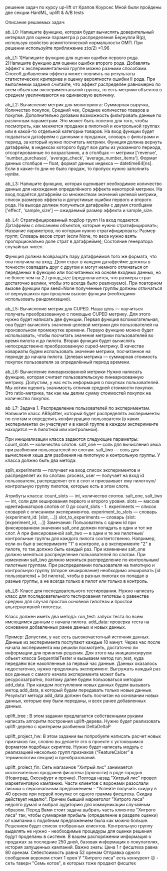 решение задач по курсу up-lift от Крапов Коурсес 
Мной были пройдены две секции HardML, uplift & A/B tests

Описание решаемых задач:


ab_L0: 
Напишите функцию, которая будет вычислять доверительный интервал для оценки параметра p распределения Бернулли B(p), 
используя свойство асимптотической нормальности ОМП.
При решении используйте приближение z(α/2) =1.96


ab_L1:
1)Напишите функцию для оценки ошибки первого рода.
2)Напишите функцию для оценки ошибки второго рода.
  Добавлять эффект к экспериментальной группе можно разными способами. 
  Способ добавления эффекта может повлиять на результаты статистических критериев и оценку вероятности ошибки II рода. 
  При выполнении задания считайте, что эффект распределён равномерно по всем объектам экспериментальной группы, 
  то есть метрики объектов в среднем увеличиваются на одинаковую величину.


ab_L2:
Вычисление метрик для мониторинга:
Суммарная выручка,
Количество покупок,
Средний чек,
Среднее количество товаров в покупке.
Дополнительно добавим возможность фильтровать данные по различным параметрам. 
Это может быть полезно для того, чтобы посмотреть, как меняются продажи в пилотной и контрольной группах или в какой-то отдельной категории товаров.
На вход функции будет подаваться датафрейм с данными о продажах, словарь с фильтрами и период, за который нужно посчитать метрики.
Функция должна вернуть датафрейм, в индексах которого будут все даты из указанного периода, отсортированные по возрастанию, 
а в столбцах — метрики ['revenue', 'number_purchases', 'average_check', 'average_number_items']. 
Формат данных столбцов — float, формат данных индекса — datetime64[ns].
Если в какие-то дни не было продаж, то пропуск нужно заполнить нулём.

ab_L3:
Напишите функцию, которая оценивает необходимое количество данных для нахождения определённого эффекта некоторой метрики.
На вход подаётся датафрейм со множеством значений целевой метрики, список размеров эффекта и допустимые ошибки первого и второго рода. 
На выходе должен получиться датафрейм с двумя столбцами ['effect', 'sample_size'] — ожидаемый размер эффекта и sample_size.


ab_L4:
Стратифицированный подбор групп
На вход подаются:
Датафрейм с описанием объектов, которые нужно стратифицировать;
Название параметров, по которым нужно стратифицировать:
Размер групп;
Словарь весов страт (если None, то веса нужно взять пропорционально доле страт в датафрейме);
Состояние генератора случайных чисел.

Функция должна возвращать пару датафреймов того же формата, что она получила на вход. 
Доли страт в каждом датафрейме должны в точности совпадать друг с другом и могут немного отличаться от переданных в функцию или посчитанных на основе 
входных данных, но не более чем на 2 / group_size (предполагается, что размеры страт достаточно велики, чтобы это всегда было реализуемо).
При повторном вызове функции при seed=None полученные группы должны отличаться от вернувшихся при прошлом вызове функции 
(необходимо использовать рандомизацию).


ab_L5:
Вычисление метрик для CUPED.
Наша цель — научиться получать преобразованную с помощью CUPED метрику.
Для этого нужно будет написать две функции.
Первая функция вспомогательная, она будет вычислять значения целевой метрики для пользователей на произвольном промежутке времени. 
Первую функцию можно будет использовать, чтобы посчитать значения метрики пользователей во время пилота и до пилота.
Вторая функция будет вычислять непосредственно преобразованную cuped-метрику. 
В качестве ковариаты будем использовать значение метрики, посчитанное на периоде до начала пилота.
Целевая метрика — суммарная стоимость покупок пользователя за определённый период времени.


ab_L6:
Вычисление линеаризованной метрики
Нужно написать функцию, которая считает пользовательскую линеаризованную метрику.
Допустим, у нас есть информация о покупках пользователей. 
Мы хотим оценить значимость отличия средней стоимости покупки. Это ratio-метрика, так как мы делим сумму стоимостей покупок на количество покупок.


ab_L7:
Задача 1. Распределение пользователей по экспериментам.
Напишите класс ABSplitter, который будет распределять эксперименты по слотам и определять конфигурацию пользователя 
(в каких экспериментах он участвует и в какой группе в каждом эксперименте находится — в пилотной или контрольной).

При инициализации класса задаются следующие параметры:
count_slots — количество слотов.
salt_one — соль для вычисления хеша при разбиении пользователей по слотам.
salt_two — соль для вычисления хеша для разбиения на пилотную и контрольную группы.
У класса должно быть два метода:

split_experiments — получает на вход список экспериментов и распределяет их по слотам.
process_user — получает на вход id пользователя, распределяет его в слот и присваивает ему пилотную/контрольную группу пилотов, 
которые есть в этом слоте.

Атрибуты класса:
count_slots — int, количество слотов.
salt_one, salt_two — int, соли для хеширования первого и второго уровня.
slots — массив идентификаторов слотов от 0 до count_slots - 1.
experiments — список словарей с описанием экспериментов.
experiment_to_slots — словарь {experiment_id: [slot, ...]}
slot_to_experiments — словарь {slot: [experiment_id, ...]}
Замечания:
Пользователь с одним id при фиксированном значении salt_one должен попадать в один и тот же слот. 
А при фиксированной salt_two — в одни и те же пилотные/контрольные группы для каждого пилота соответственно. 
Например, если он был в эксперименте "1" в контроле, а в эксперименте "2" в пилоте, то так должно быть каждый раз.
При изменении salt_one должно меняться распределение пользователей по слотам. 
При изменении salt_two должно меняться распределение по контрольным/пилотным группам.
При распределении пользователя на пилотную и контрольную группу (второе хеширование) необходимо хешировать [id пользователя] + [id пилота],
чтобы в разных пилотах он попадал в разные группы, а не всегда только в пилот или только в контроль.


ab_L8:
Класс для последовательного тестирования.
Нужно написать класс для последовательного тестирования гипотезы о равенстве средних для случая простой основной гипотезы и 
простой альтернативной гипотезы.

Класс должен иметь два метода:
run_test: запуск теста по всем имеющимся данным с начала пилота.
add_data: проверка теста на основании добавленных ранее данных и новых данных.

Пример:
Допустим, у нас есть высокочастотный источник данных. Данные из эксперимента поступают каждые 10 минут. 
Через час после начала эксперимента мы решили посмотреть, достаточно ли информации для принятия решения. 
Для этого мы инициализируем объект класса SequentialTester и вызываем метод run_test, куда передаём все накопленные за первый час данные. 
Данных оказалось недостаточно, нужно продолжать эксперимент. Выгружать каждый раз все данные с самого начала эксперимента может быть ресурсозатратно, 
поэтому далее будем пользоваться методом add_data. 
При каждом поступлении новых данных будем вызывать метод add_data, в который будем передавать только новые данные. 
Результат метода add_data должен быть посчитан на основании новых данных, которые ему были переданы, и всех ранее добавленных данных.


uplift_tree : 
В этом задании предлагается собственными руками написать алгоритм построения uplift-дерева. 
Нужно будет реализовать uplift-дерево с критерием разбиения DeltaDeltaP


uplift_project_hw: 
В этом задании вы попробуете написать расчет новых признаков так, словно вы делаете это в проекте с устоявшимся форматом подобных скриптов. 
Нужно будет написать модуль с реализацией несколько групп признаков (“FeatureCalcer” в терминологии лекции) и преобразований.


uplift_prolect_fin: 
Сеть магазинов "Хитрый лис" занимается исключительно продажей фисштеха (пряности) в ряде городов (Новиград, Оксенфурт и прочие). 
Полгода назад "Хитрый лис" провел маркетинговую кампанию. 
Части клиентов с воронами разослали письма с персональным предложением - "Успейте получить скидку в 40 оренов при первой покупке от одного грамма фисштеха.
Скидка действует неделю". Причем бывший маркетолог "Хитрого лиса" недолго думал и выбрал аудиторию для коммуникации случайным образом. 
Перед Вами стоит задача выбрать часть клиентов "Хитрого лиса" так, чтобы суммарная прибыль (определение в разделе оценки) от кампании с подобным 
предложением была как можно больше. Решением будет список отобранных клиентов. 
Контрольную группу выделять не нужно - необходимые процедуры для оценки решения будут проделаны в системе. 
В вашем распоряжении информация о продажах за последние 250 дней, базовая информация о покупателях, история запущенных кампаний. 
Важно знать: Цена 1 г фисштеха равна 80 оренам. 
Себестоимость равна 52 оренам Отправка одного сообщения вороном стоит 1 орен У "Хитрого лиса" есть конкурент 😉 - сеть таверн "Семь котов",
в которых тоже продают фисштех

